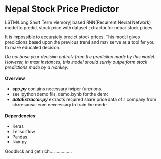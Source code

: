 # Nepal Stock Price Predictor

LSTM(Long Short Term Memory) based RNN(Recurrent Neural Network) model to predict stock price with dataset extractor for nepali stock prices. 

It is impossible to accurately predict stock prices. This model gives predictions based upon the previous trend and may serve as a tool for you to make educated decision. 

*Do not base your decision entirely from the prediction made by this model. However, in most instances, this model should surely outperform stock predictions made by a monkey.*

#### Overview

* ***spp.py*** contains necessary helper functions. 
* see ipython demo file, demo.ipynb for the demo
*  ***dataExtractor.py*** extracts required share price data of a company from sharesansar.com neccessary to train the model




#### Dependencies:
* Keras
* Tensorflow
* Pandas
* Numpy

Goodluck and get rich...................